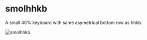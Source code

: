 # smolhhkb
A small 40% keyboard with same asymetrical bottom row as hhkb.

![smolhhkb](https://github.com/user-attachments/assets/7d1ec1f9-500b-45bb-9c7e-41f6be9a1ae7)
